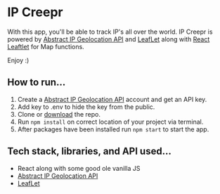 # IP Creepr

With this app, you'll be able to track IP's all over the world. IP Creepr is powered by [Abstract IP Geolocation API](https://www.abstractapi.com/ip-geolocation-api) and [LeafLet](https://leafletjs.com/) along with [React Leaftlet](https://react-leaflet.js.org/) for Map functions.

Enjoy :)

## How to run...
1. Create a [Abstract IP Geolocation API](https://www.abstractapi.com/ip-geolocation-api) account and get an API key.
2. Add key to .env to hide the key from the public.
3. Clone or [download](https://github.com/jamesjkim88/IP-Creepr/archive/refs/heads/main.zip) the repo.
4. Run `npm install` on correct location of your project via terminal.
5. After packages have been installed run `npm start` to start the app.

## Tech stack, libraries, and API used...
- React along with some good ole vanilla JS
- [Abstract IP Geolocation API](https://www.abstractapi.com/ip-geolocation-api)
- [LeafLet](https://leafletjs.com/)